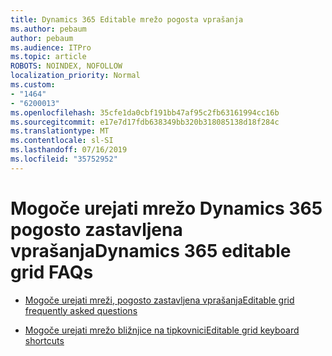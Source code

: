 ```yaml
---
title: Dynamics 365 Editable mrežo pogosta vprašanja
ms.author: pebaum
author: pebaum
ms.audience: ITPro
ms.topic: article
ROBOTS: NOINDEX, NOFOLLOW
localization_priority: Normal
ms.custom:
- "1464"
- "6200013"
ms.openlocfilehash: 35cfe1da0cbf191bb47af95c2fb63161994cc16b
ms.sourcegitcommit: e17e7d17fdb638349bb320b318085138d18f284c
ms.translationtype: MT
ms.contentlocale: sl-SI
ms.lasthandoff: 07/16/2019
ms.locfileid: "35752952"
---
```

# <a name="dynamics-365-editable-grid-faqs"></a><span data-ttu-id="d8cff-102">Mogoče urejati mrežo Dynamics 365 pogosto zastavljena vprašanja</span><span class="sxs-lookup"><span data-stu-id="d8cff-102">Dynamics 365 editable grid FAQs</span></span>

* [<span data-ttu-id="d8cff-103">Mogoče urejati mreži, pogosto zastavljena vprašanja</span><span class="sxs-lookup"><span data-stu-id="d8cff-103">Editable grid frequently asked questions</span></span>](https://docs.microsoft.com/dynamics365/customer-engagement/customize/make-grids-lists-editable-custom-control#frequently-asked-questions-faqs)

* [<span data-ttu-id="d8cff-104">Mogoče urejati mrežo bližnjice na tipkovnici</span><span class="sxs-lookup"><span data-stu-id="d8cff-104">Editable grid keyboard shortcuts</span></span>](https://docs.microsoft.com/dynamics365/customer-engagement/basics/keyboard-shortcuts#editable-grids-views)
